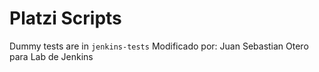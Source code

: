# Platzi Scripts

Dummy tests are in `jenkins-tests`
Modificado por: Juan Sebastian Otero para Lab de Jenkins